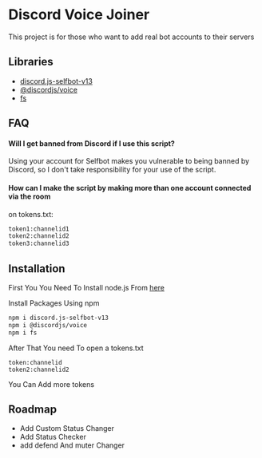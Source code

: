 
# Discord Voice Joiner

This project is for those who want to add real bot accounts to their servers


## Libraries

 - [discord.js-selfbot-v13](https://github.com/aiko-chan-ai/discord.js-selfbot-v13)
 - [@discordjs/voice](https://github.com/discordjs/voice)
 - [fs](https://github.com/npm/fs)


## FAQ

#### Will I get banned from Discord if I use this script?

Using your account for Selfbot makes you vulnerable to being banned by Discord, so I don't take responsibility for your use of the script.

#### How can I make the script by making more than one account connected via the room

on tokens.txt:
```bash
token1:channelid1
token2:channelid2
token3:channelid3
```


## Installation
First You You Need To Install node.js From [here](https://nodejs.org/en)

Install Packages Using npm
```bash
npm i discord.js-selfbot-v13
npm i @discordjs/voice
npm i fs
```

After That You need To open a tokens.txt
```
token:channelid
token2:channelid2
```
You Can Add more tokens
## Roadmap

- Add Custom Status Changer
- Add Status Checker
- add defend And muter Changer 

